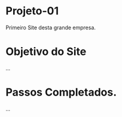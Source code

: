 # Projeto-01

Primeiro Site desta grande empresa.

# Objetivo do Site

...

# Passos Completados.
...
